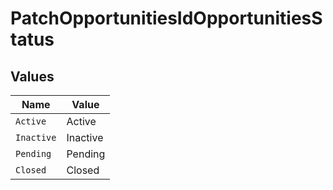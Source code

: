 # PatchOpportunitiesIdOpportunitiesStatus


## Values

| Name       | Value      |
| ---------- | ---------- |
| `Active`   | Active     |
| `Inactive` | Inactive   |
| `Pending`  | Pending    |
| `Closed`   | Closed     |